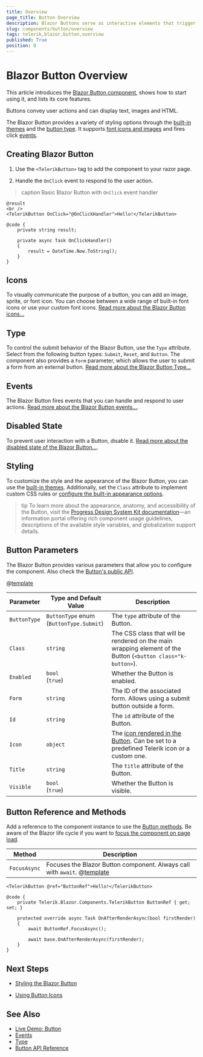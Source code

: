 ```yaml
---
title: Overview
page_title: Button Overview
description: Blazor Buttons serve as interactive elements that trigger actions in web apps when clicked and allow for user engagement.
slug: components/button/overview
tags: telerik,blazor,button,overview
published: True
position: 0
---
```


# Blazor Button Overview

This article introduces the <a href="https://www.telerik.com/blazor-ui/buttons" target="_blank">Blazor Button component</a>, shows how to start using it, and lists its core features.

Buttons convey user actions and can display text, images and HTML.

The Blazor Button provides a variety of styling options through the [built-in themes](slug:themes-overview) and the [button type](slug:button-type). It supports [font icons and images](slug:button-icons) and fires click [events](slug:button-events).

## Creating Blazor Button

1. Use the `<TelerikButton>` tag to add the component to your razor page.

1. Handle the `OnClick` event to respond to the user action.

>caption Basic Blazor Button with `OnClick` event handler

````RAZOR
@result
<br />
<TelerikButton OnClick="@OnClickHandler">Hello!</TelerikButton>

@code {
    private string result;

    private async Task OnClickHandler()
    {
        result = DateTime.Now.ToString();
    }
}
````

## Icons

To visually communicate the purpose of a button, you can add an image, sprite, or font icon. You can choose between a wide range of built-in font icons or use your custom font icons. [Read more about the Blazor Button icons...](slug:button-icons)

## Type

To control the submit behavior of the Blazor Button, use the `Type` attribute. Select from the following button types: `Submit`, `Reset`, and `Button`. The component also provides a `Form` parameter, which allows the user to submit a form from an external button. [Read more about the Blazor Button Type...](slug:button-type)

## Events

The Blazor Button fires events that you can handle and respond to user actions. [Read more about the Blazor Button events...](slug:button-events).

## Disabled State

To prevent user interaction with a Button, disable it. [Read more about the disabled state of the Blazor Button...](slug:button-disabled).

## Styling

To customize the style and the appearance of the Blazor Button, you can use the [built-in themes](slug:themes-overview). Additionally, set the `Class` attribute to implement custom CSS rules or [configure the built-in appearance options](slug:button-styling).

>tip To learn more about the appearance, anatomy, and accessibility of the Button, visit the [Progress Design System Kit documentation](https://www.telerik.com/design-system/docs/components/button/)—an information portal offering rich component usage guidelines, descriptions of the available style variables, and globalization support details.

## Button Parameters

The Blazor Button provides various parameters that allow you to configure the component. Also check the [Button's public API](slug:Telerik.Blazor.Components.TelerikButton).

@[template](/_contentTemplates/common/parameters-table-styles.md#table-layout)

| Parameter | Type and Default Value | Description |
|----------|----------|----------|
| `ButtonType` | `ButtonType` enum <br/> (`ButtonType.Submit`)  | The `type` attribute of the Button. |
|`Class` | `string` | The CSS class that will be rendered on the main wrapping element of the Button (`<button class="k-button>`). |
| `Enabled` | `bool` <br/> (`true`) | Whether the Button is enabled. |
| `Form` | `string` | The ID of the associated form. Allows using a submit button outside a form. |
| `Id` | `string` | The `id` attribute of the Button. |
| `Icon` | `object` | The [icon rendered in the Button](slug:button-icons). Can be set to a predefined Telerik icon or a custom one. | 
| `Title` | `string` | The `title` attribute of the Button. |
| `Visible` | `bool` <br/> (`true`) | Whether the Button is visible. |

## Button Reference and Methods

Add a reference to the component instance to use the [Button methods](slug:Telerik.Blazor.Components.TelerikButton). Be aware of the Blazor life cycle if you want to [focus the component on page load](slug:inputs-kb-focus#focus-on-page-load).

| Method | Description |
| --- | --- |
| `FocusAsync` | Focuses the Blazor Button component. Always call with `await`. @[template](/_contentTemplates/common/inputs.md#focus-kb) |

````RAZOR
<TelerikButton @ref="ButtonRef">Hello!</TelerikButton>

@code {
    private Telerik.Blazor.Components.TelerikButton ButtonRef { get; set; }

    protected override async Task OnAfterRenderAsync(bool firstRender)
    {
        await ButtonRef.FocusAsync();

        await base.OnAfterRenderAsync(firstRender);
    }
}
````

## Next Steps

* [Styling the Blazor Button](slug:button-styling)

* [Using Button Icons](slug:button-icons)


## See Also

* [Live Demo: Button](https://demos.telerik.com/blazor-ui/button/overview)
* [Events](slug:button-events)
* [Type](slug:button-type)
* [Button API Reference](slug:Telerik.Blazor.Components.TelerikButton)
